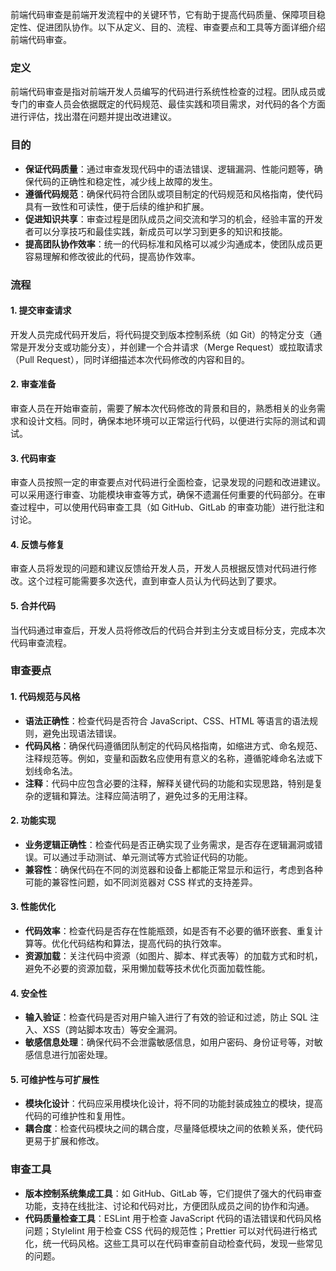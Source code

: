 前端代码审查是前端开发流程中的关键环节，它有助于提高代码质量、保障项目稳定性、促进团队协作。以下从定义、目的、流程、审查要点和工具等方面详细介绍前端代码审查。

### 定义

前端代码审查是指对前端开发人员编写的代码进行系统性检查的过程。团队成员或专门的审查人员会依据既定的代码规范、最佳实践和项目需求，对代码的各个方面进行评估，找出潜在问题并提出改进建议。

### 目的

- **保证代码质量**：通过审查发现代码中的语法错误、逻辑漏洞、性能问题等，确保代码的正确性和稳定性，减少线上故障的发生。
- **遵循代码规范**：确保代码符合团队或项目制定的代码规范和风格指南，使代码具有一致性和可读性，便于后续的维护和扩展。
- **促进知识共享**：审查过程是团队成员之间交流和学习的机会，经验丰富的开发者可以分享技巧和最佳实践，新成员可以学习到更多的知识和技能。
- **提高团队协作效率**：统一的代码标准和风格可以减少沟通成本，使团队成员更容易理解和修改彼此的代码，提高协作效率。

### 流程

#### 1. 提交审查请求

开发人员完成代码开发后，将代码提交到版本控制系统（如 Git）的特定分支（通常是开发分支或功能分支），并创建一个合并请求（Merge Request）或拉取请求（Pull Request），同时详细描述本次代码修改的内容和目的。

#### 2. 审查准备

审查人员在开始审查前，需要了解本次代码修改的背景和目的，熟悉相关的业务需求和设计文档。同时，确保本地环境可以正常运行代码，以便进行实际的测试和调试。

#### 3. 代码审查

审查人员按照一定的审查要点对代码进行全面检查，记录发现的问题和改进建议。可以采用逐行审查、功能模块审查等方式，确保不遗漏任何重要的代码部分。在审查过程中，可以使用代码审查工具（如 GitHub、GitLab 的审查功能）进行批注和讨论。

#### 4. 反馈与修复

审查人员将发现的问题和建议反馈给开发人员，开发人员根据反馈对代码进行修改。这个过程可能需要多次迭代，直到审查人员认为代码达到了要求。

#### 5. 合并代码

当代码通过审查后，开发人员将修改后的代码合并到主分支或目标分支，完成本次代码审查流程。

### 审查要点

#### 1. 代码规范与风格

- **语法正确性**：检查代码是否符合 JavaScript、CSS、HTML 等语言的语法规则，避免出现语法错误。
- **代码风格**：确保代码遵循团队制定的代码风格指南，如缩进方式、命名规范、注释规范等。例如，变量和函数名应使用有意义的名称，遵循驼峰命名法或下划线命名法。
- **注释**：代码中应包含必要的注释，解释关键代码的功能和实现思路，特别是复杂的逻辑和算法。注释应简洁明了，避免过多的无用注释。

#### 2. 功能实现

- **业务逻辑正确性**：检查代码是否正确实现了业务需求，是否存在逻辑漏洞或错误。可以通过手动测试、单元测试等方式验证代码的功能。
- **兼容性**：确保代码在不同的浏览器和设备上都能正常显示和运行，考虑到各种可能的兼容性问题，如不同浏览器对 CSS 样式的支持差异。

#### 3. 性能优化

- **代码效率**：检查代码是否存在性能瓶颈，如是否有不必要的循环嵌套、重复计算等。优化代码结构和算法，提高代码的执行效率。
- **资源加载**：关注代码中资源（如图片、脚本、样式表等）的加载方式和时机，避免不必要的资源加载，采用懒加载等技术优化页面加载性能。

#### 4. 安全性

- **输入验证**：检查代码是否对用户输入进行了有效的验证和过滤，防止 SQL 注入、XSS（跨站脚本攻击）等安全漏洞。
- **敏感信息处理**：确保代码不会泄露敏感信息，如用户密码、身份证号等，对敏感信息进行加密处理。

#### 5. 可维护性与可扩展性

- **模块化设计**：代码应采用模块化设计，将不同的功能封装成独立的模块，提高代码的可维护性和复用性。
- **耦合度**：检查代码模块之间的耦合度，尽量降低模块之间的依赖关系，使代码更易于扩展和修改。

### 审查工具

- **版本控制系统集成工具**：如 GitHub、GitLab 等，它们提供了强大的代码审查功能，支持在线批注、讨论和代码对比，方便团队成员之间的协作和沟通。
- **代码质量检查工具**：ESLint 用于检查 JavaScript 代码的语法错误和代码风格问题；Stylelint 用于检查 CSS 代码的规范性；Prettier 可以对代码进行格式化，统一代码风格。这些工具可以在代码审查前自动检查代码，发现一些常见的问题。
